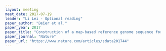 ```yaml
---
layout: meeting
meet_date: 2017-07-19
leader: "Li Lei - Optional reading"
paper_author: "Beier et al."
paper_year: 2017
paper_title: "Construction of a map-based reference genome sequence for barley, <i>Hordeum vulgare</i> L."
paper_journal: "Nature"
paper_url: "https://www.nature.com/articles/sdata201744"
---
```

